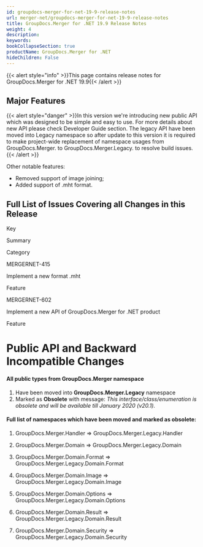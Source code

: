 ```yaml
---
id: groupdocs-merger-for-net-19-9-release-notes
url: merger-net/groupdocs-merger-for-net-19-9-release-notes
title: GroupDocs.Merger for .NET 19.9 Release Notes
weight: 4
description: 
keywords: 
bookCollapseSection: true
productName: GroupDocs.Merger for .NET
hideChildren: False
---
```

{{< alert style="info" >}}This page contains release notes for GroupDocs.Merger for .NET 19.9{{< /alert >}}

## Major Features

{{< alert style="danger" >}}In this version we're introducing new public API which was designed to be simple and easy to use. For more details about new API please check Developer Guide section. The legacy API have been moved into Legacy namespace so after update to this version it is required to make project-wide replacement of namespace usages from GroupDocs.Merger. to GroupDocs.Merger.Legacy. to resolve build issues.{{< /alert >}}

  
Other notable features:

*   Removed support of image joining;
*   Added support of .mht format.

## Full List of Issues Covering all Changes in this Release

Key

Summary

Category

MERGERNET-415

Implement a new format .mht

Feature

MERGERNET-602

Implement a new API of GroupDocs.Merger for .NET product

Feature

# Public API and Backward Incompatible Changes

#### All public types from GroupDocs.Merger namespace 

1.  Have been moved into **GroupDocs.Merger.Legacy** namespace
2.  Marked as **Obsolete** with message: *This interface/class/enumeration is obsolete and will be available till January 2020 (v20.1).*

#### Full list of namespaces which have been moved and marked as obsolete:

1.  GroupDocs.Merger.Handler => GroupDocs.Merger.Legacy.Handler
    
2.  GroupDocs.Merger.Domain => GroupDocs.Merger.Legacy.Domain
    
3.  GroupDocs.Merger.Domain.Format => GroupDocs.Merger.Legacy.Domain.Format
    
4.  GroupDocs.Merger.Domain.Image => GroupDocs.Merger.Legacy.Domain.Image
    
5.  GroupDocs.Merger.Domain.Options => GroupDocs.Merger.Legacy.Domain.Options
    
6.  GroupDocs.Merger.Domain.Result => GroupDocs.Merger.Legacy.Domain.Result
    
7.  GroupDocs.Merger.Domain.Security => GroupDocs.Merger.Legacy.Domain.Security
